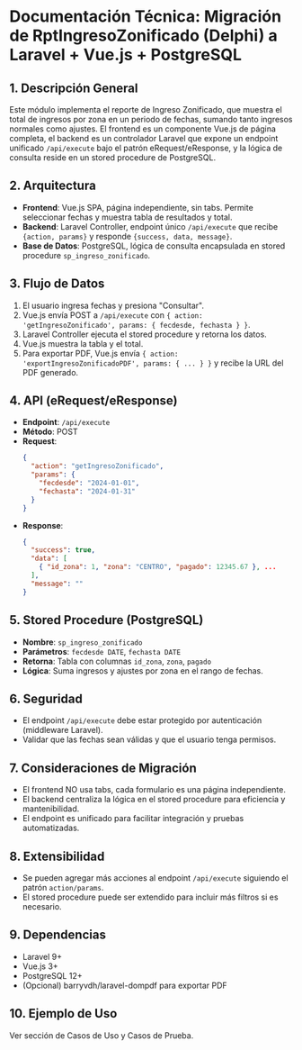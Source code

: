 # Documentación Técnica: Migración de RptIngresoZonificado (Delphi) a Laravel + Vue.js + PostgreSQL

## 1. Descripción General
Este módulo implementa el reporte de Ingreso Zonificado, que muestra el total de ingresos por zona en un periodo de fechas, sumando tanto ingresos normales como ajustes. El frontend es un componente Vue.js de página completa, el backend es un controlador Laravel que expone un endpoint unificado `/api/execute` bajo el patrón eRequest/eResponse, y la lógica de consulta reside en un stored procedure de PostgreSQL.

## 2. Arquitectura
- **Frontend**: Vue.js SPA, página independiente, sin tabs. Permite seleccionar fechas y muestra tabla de resultados y total.
- **Backend**: Laravel Controller, endpoint único `/api/execute` que recibe `{action, params}` y responde `{success, data, message}`.
- **Base de Datos**: PostgreSQL, lógica de consulta encapsulada en stored procedure `sp_ingreso_zonificado`.

## 3. Flujo de Datos
1. El usuario ingresa fechas y presiona "Consultar".
2. Vue.js envía POST a `/api/execute` con `{ action: 'getIngresoZonificado', params: { fecdesde, fechasta } }`.
3. Laravel Controller ejecuta el stored procedure y retorna los datos.
4. Vue.js muestra la tabla y el total.
5. Para exportar PDF, Vue.js envía `{ action: 'exportIngresoZonificadoPDF', params: { ... } }` y recibe la URL del PDF generado.

## 4. API (eRequest/eResponse)
- **Endpoint**: `/api/execute`
- **Método**: POST
- **Request**:
  ```json
  {
    "action": "getIngresoZonificado",
    "params": {
      "fecdesde": "2024-01-01",
      "fechasta": "2024-01-31"
    }
  }
  ```
- **Response**:
  ```json
  {
    "success": true,
    "data": [
      { "id_zona": 1, "zona": "CENTRO", "pagado": 12345.67 }, ...
    ],
    "message": ""
  }
  ```

## 5. Stored Procedure (PostgreSQL)
- **Nombre**: `sp_ingreso_zonificado`
- **Parámetros**: `fecdesde DATE`, `fechasta DATE`
- **Retorna**: Tabla con columnas `id_zona`, `zona`, `pagado`
- **Lógica**: Suma ingresos y ajustes por zona en el rango de fechas.

## 6. Seguridad
- El endpoint `/api/execute` debe estar protegido por autenticación (middleware Laravel).
- Validar que las fechas sean válidas y que el usuario tenga permisos.

## 7. Consideraciones de Migración
- El frontend NO usa tabs, cada formulario es una página independiente.
- El backend centraliza la lógica en el stored procedure para eficiencia y mantenibilidad.
- El endpoint es unificado para facilitar integración y pruebas automatizadas.

## 8. Extensibilidad
- Se pueden agregar más acciones al endpoint `/api/execute` siguiendo el patrón `action/params`.
- El stored procedure puede ser extendido para incluir más filtros si es necesario.

## 9. Dependencias
- Laravel 9+
- Vue.js 3+
- PostgreSQL 12+
- (Opcional) barryvdh/laravel-dompdf para exportar PDF

## 10. Ejemplo de Uso
Ver sección de Casos de Uso y Casos de Prueba.
